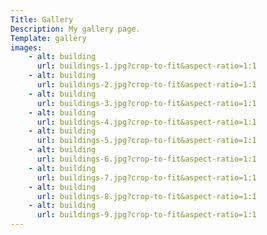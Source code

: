 ```yaml
---
Title: Gallery
Description: My gallery page.
Template: gallery
images:
    - alt: building
      url: buildings-1.jpg?crop-to-fit&aspect-ratio=1:1
    - alt: building
      url: buildings-2.jpg?crop-to-fit&aspect-ratio=1:1
    - alt: building
      url: buildings-3.jpg?crop-to-fit&aspect-ratio=1:1
    - alt: building
      url: buildings-4.jpg?crop-to-fit&aspect-ratio=1:1
    - alt: building
      url: buildings-5.jpg?crop-to-fit&aspect-ratio=1:1
    - alt: building
      url: buildings-6.jpg?crop-to-fit&aspect-ratio=1:1
    - alt: building
      url: buildings-7.jpg?crop-to-fit&aspect-ratio=1:1
    - alt: building
      url: buildings-8.jpg?crop-to-fit&aspect-ratio=1:1
    - alt: building
      url: buildings-9.jpg?crop-to-fit&aspect-ratio=1:1
---
```

